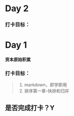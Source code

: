 # Day 2

### 打卡目标：

# Day 1
#### 资本原始积累

### 打卡目标：
> 1. markdown，即学即用
> 2. 排序第一章-快排和归并

## 是否完成打卡？Y


